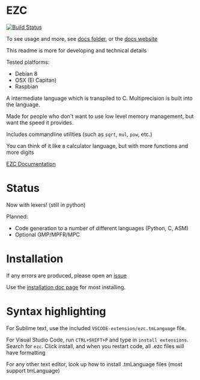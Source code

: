 # EZC

[![Build Status](https://travis-ci.org/ChemicalDevelopment/ezc.svg?branch=master)](https://travis-ci.org/ChemicalDevelopment/ezc)

To see usage and more, see [docs folder](./docs/), or the [docs website](http://chemicaldevelopment.us/ezc/)

This readme is more for developing and technical details

Tested platforms:
  * Debian 8
  * OSX (El Capitan)
  * Raspbian

A intermediate language which is transpiled to C. Multiprecision is built into the language.

Made for people who don't want to use low level memory management, but want the speed it provides.

Includes commandline utilities (such as `sqrt`, `mul`, `pow`, etc.)

You can think of it like a calculator language, but with more functions and more digits

[EZC Documentation](http://chemicaldevelopment.us/ezc/)

# Status

Now with lexers! (still in python)

Planned:

  * Code generation to a number of different languages (Python, C, ASM)
  * Optional GMP/MPFR/MPC


# Installation

If any errors are produced, please open an [issue](https://github.com/ChemicalDevelopment/ezc/issues)

Use the [installation doc page](http://chemicaldevelopment.us/ezc/installing) for most installing.


# Syntax highlighting

For Sublime text, use the included `VSCODE-extension/ezc.tmLanguage` file.

For Visual Studio Code, run `CTRL+SHIFT+P` and type in `install extensions`. Search for `ezc`. Click install, and when you restart code, all .ezc files will have formatting

For any other text editor, look up how to install .tmLanguage files (most support tmLanguage)
